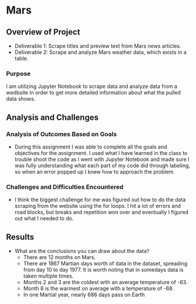 # Mars
## Overview of Project

* Deliverable 1: Scrape titles and preview text from Mars news articles.
* Deliverable 2: Scrape and analyze Mars weather data, which exists in a table.
 
### Purpose

I am utilizing Jupyter Notebook to scrape data and analyze data from a wedbsite in order to get more detailed information about what the pulled data shows.

## Analysis and Challenges

### Analysis of Outcomes Based on Goals

* During this assignment I was able to complete all the goals and objectives for the assignment. I used what I have learned in the class to trouble shoot the code as I went with Jupyter Notebook and made sure I was fully understanding what each part of my code did through labeling, so when an error popped up I knew how to approach the problem.

### Challenges and Difficulties Encountered

* I think the biggest challenge for me was figured out how to do the data scraping from the website using the for loops. I hit a lot of errors and road blocks, but breaks and repetition won over and eventually I figured out what I needed to do.

## Results

* What are the conclusions you can draw about the data?
    * There are 12 months on Mars.
    * There are 1867 Martian days worth of data in the dataset, spreading from day 10 to day 1977. It is worth noting that in somedays data is taken multiple times. 
    * Months 2 and 3 are the coldest with an average temperature of -83.
    * Month 8 is the warmest on average with a temperature of -68.
    * In one Martial year, nearly 686 days pass on Earth
